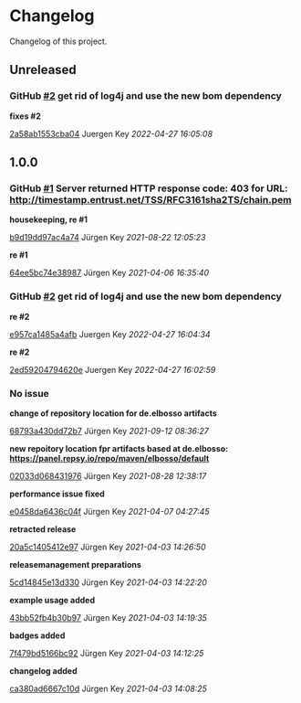 # Changelog

Changelog of this project.

## Unreleased
### GitHub [#2](https://github.com/elbosso/rfc3161client/issues/2) get rid of log4j and use the new bom dependency

**fixes #2**


[2a58ab1553cba04](https://github.com/elbosso/rfc3161client/commit/2a58ab1553cba04) Juergen Key *2022-04-27 16:05:08*


## 1.0.0
### GitHub [#1](https://github.com/elbosso/rfc3161client/issues/1) Server returned HTTP response code: 403 for URL: http://timestamp.entrust.net/TSS/RFC3161sha2TS/chain.pem

**housekeeping, re #1**


[b9d19dd97ac4a74](https://github.com/elbosso/rfc3161client/commit/b9d19dd97ac4a74) Jürgen Key *2021-08-22 12:05:23*

**re #1**


[64ee5bc74e38987](https://github.com/elbosso/rfc3161client/commit/64ee5bc74e38987) Jürgen Key *2021-04-06 16:35:40*


### GitHub [#2](https://github.com/elbosso/rfc3161client/issues/2) get rid of log4j and use the new bom dependency

**re #2**


[e957ca1485a4afb](https://github.com/elbosso/rfc3161client/commit/e957ca1485a4afb) Juergen Key *2022-04-27 16:04:34*

**re #2**


[2ed59204794620e](https://github.com/elbosso/rfc3161client/commit/2ed59204794620e) Juergen Key *2022-04-27 16:02:59*


### No issue

**change of repository location for de.elbosso artifacts**


[68793a430dd72b7](https://github.com/elbosso/rfc3161client/commit/68793a430dd72b7) Jürgen Key *2021-09-12 08:36:27*

**new repoitory location fpr artifacts based at de.elbosso: https://panel.repsy.io/repo/maven/elbosso/default**


[02033d068431976](https://github.com/elbosso/rfc3161client/commit/02033d068431976) Jürgen Key *2021-08-28 12:38:17*

**performance issue fixed**


[e0458da6436c04f](https://github.com/elbosso/rfc3161client/commit/e0458da6436c04f) Jürgen Key *2021-04-07 04:27:45*

**retracted release**


[20a5c1405412e97](https://github.com/elbosso/rfc3161client/commit/20a5c1405412e97) Jürgen Key *2021-04-03 14:26:50*

**releasemanagement preparations**


[5cd14845e13d330](https://github.com/elbosso/rfc3161client/commit/5cd14845e13d330) Jürgen Key *2021-04-03 14:22:20*

**example usage added**


[43bb52fb4b30b97](https://github.com/elbosso/rfc3161client/commit/43bb52fb4b30b97) Jürgen Key *2021-04-03 14:19:35*

**badges added**


[7f479bd5166bc92](https://github.com/elbosso/rfc3161client/commit/7f479bd5166bc92) Jürgen Key *2021-04-03 14:12:25*

**changelog added**


[ca380ad6667c10d](https://github.com/elbosso/rfc3161client/commit/ca380ad6667c10d) Jürgen Key *2021-04-03 14:08:25*


